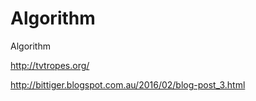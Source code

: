 # Algorithm
Algorithm



http://tvtropes.org/



http://bittiger.blogspot.com.au/2016/02/blog-post_3.html